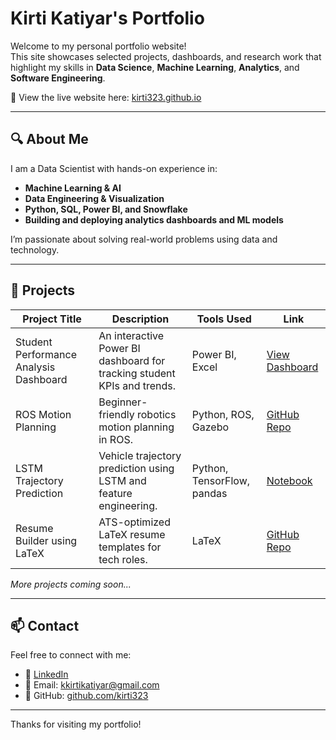 # Kirti Katiyar's Portfolio

Welcome to my personal portfolio website!  
This site showcases selected projects, dashboards, and research work that highlight my skills in **Data Science**, **Machine Learning**, **Analytics**, and **Software Engineering**.

🔗 View the live website here: [kirti323.github.io](https://kirti323.github.io)

---

## 🔍 About Me

I am a Data Scientist with hands-on experience in:
- **Machine Learning & AI**
- **Data Engineering & Visualization**
- **Python, SQL, Power BI, and Snowflake**
- **Building and deploying analytics dashboards and ML models**

I’m passionate about solving real-world problems using data and technology.

---

## 📁 Projects

| Project Title                            | Description                                                                 | Tools Used                          | Link                                 |
|------------------------------------------|-----------------------------------------------------------------------------|--------------------------------------|--------------------------------------|
| Student Performance Analysis Dashboard   | An interactive Power BI dashboard for tracking student KPIs and trends.    | Power BI, Excel                      | [View Dashboard](#)                  |
| ROS Motion Planning                      | Beginner-friendly robotics motion planning in ROS.                         | Python, ROS, Gazebo                  | [GitHub Repo](https://github.com/ai-winter/ros_motion_planning) |
| LSTM Trajectory Prediction               | Vehicle trajectory prediction using LSTM and feature engineering.          | Python, TensorFlow, pandas           | [Notebook](#)                        |
| Resume Builder using LaTeX               | ATS-optimized LaTeX resume templates for tech roles.                       | LaTeX                                | [GitHub Repo](#)                     |

*More projects coming soon...*

---

## 📫 Contact

Feel free to connect with me:

- 💼 [LinkedIn](https://www.linkedin.com/in/kirti-katiyar/)
- 📧 Email: kkirtikatiyar@gmail.com
- 📂 GitHub: [github.com/kirti323](https://github.com/kirti323)

---

Thanks for visiting my portfolio!
